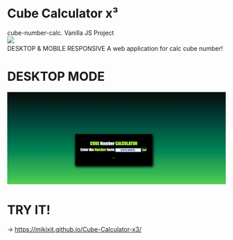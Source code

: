 # Cube Calculator x³ 
cube-number-calc. Vanilla JS Project
<br>
![](icon.ico) 
<br>
DESKTOP & MOBILE RESPONSIVE
A web application for calc cube number!

# DESKTOP MODE
![](gifproject.gif)

# TRY IT!
->  https://mikixit.github.io/Cube-Calculator-x3/
